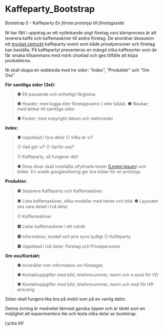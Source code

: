 # Kaffeparty_Bootstrap

Bootstrap 5 - Kaﬀeparty *En* *första* *prototyp* *till* *företagssida*

Ni har fått i uppdrag av ett nytänkande ungt företag vars kärnprocess är
att leverera kaﬀe och kaﬀemaskiner till andra företag. De anordnar
dessutom ett <u>mycket omtyckt</u> kaﬀeparty-event som både
privatpersoner och företag kan beställa. På kaﬀepartyt presenteras en
mängd olika kaﬀesorter som de får smaka tillsammans med mörk choklad och
ges tillfälle att köpa produkterna.

Ni skall skapa en webbsida med tre sidor: “Index”, “Produkter” och “Om
Oss”

**För** **samtliga** **sidor** **(3st):**

> ● Ett passande och enhetligt färgtema
>
> ● Header; med logga eller företagsnamn ( eller båda). ● Navbar; med
> länkar till samtliga sidor
>
> ● Footer; med copyright datum och webmaster

**Index:**

> ● Uppdelad i fyra delar ○ Vilka är vi?
>
> ○ Vad gör vi? ○ Varför oss?
>
> ○ Kaﬀeparty, så fungerar det!
>
> ● Dess divar skall innehålla utfyllnads texter [(<u>Lorem
> Ipsum</u>](https://sv.wikipedia.org/wiki/Lorem_ipsum)) och bilder. En
> snabb googlesökning ger bra bilder för en prototyp.

**Produkter:**

> ● Separera Kaﬀeparty och Kaﬀemaskiner.
>
> ● Lista kaﬀemaskiner, olika modeller med texter och bild. ● Layouten
> ska vara delad i två delar.
>
> ○ Kaﬀemaskiner
>
> ■ Listar kaﬀemaskiner i ett rutnät
>
> ■ Information, modell och pris syns tydligt ○ Kaﬀeparty
>
> ■ Uppdelad i två delar: Företag och Privatpersoner

**Om** **oss/Kontakt:**

> ● Innehåller mer information om företaget.
>
> ● Kontaktuppgifter med bild, telefonnummer, namn och e-post för VD
>
> ● Kontaktuppgifter med bild, telefonnummer, namn och mejl för
> HR-ansvarig

Sidan skall fungera lika bra på mobil som på en vanlig dator.

Denna övning är medvetet lämnad ganska öppen och är tänkt som en
möjlighet att experimentera lite och testa olika delar av bootstrap.

Lycka till!
